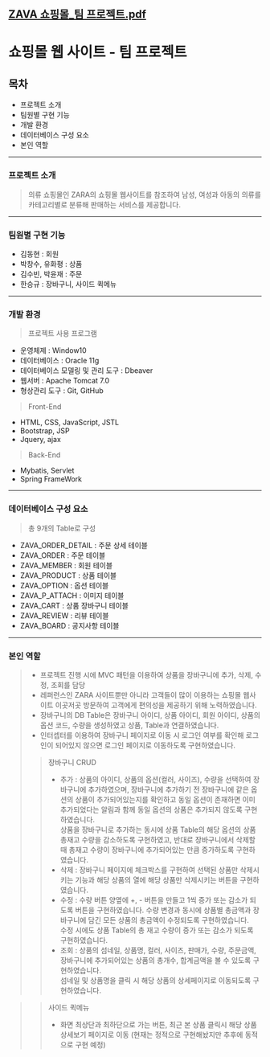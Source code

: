 [ZAVA 쇼핑몰_팀 프로젝트.pdf](https://github.com/hanseungkyu1/ZAVA/files/8260080/ZAVA._.pdf)
---
# 쇼핑몰 웹 사이트 - 팀 프로젝트
## 목차
* 프로젝트 소개
* 팀원별 구현 기능
* 개발 환경
* 데이터베이스 구성 요소
* 본인 역할
---
### 프로젝트 소개
> 의류 쇼핑몰인 ZARA의 쇼핑몰 웹사이트를 참조하여 남성, 여성과 아동의 의류를 카테고리별로 분류해 판매하는 서비스를 제공합니다.
---
### 팀원별 구현 기능
* 김동현 : 회원
* 박창수, 유화평 : 상품
* 김수빈, 박윤재 : 주문
* 한승규 : 장바구니, 사이드 퀵메뉴
---
### 개발 환경
> 프로젝트 사용 프로그램
* 운영체제 : Window10
* 데이터베이스 : Oracle 11g
* 데이터베이스 모델링 및 관리 도구 : Dbeaver
* 웹서버 : Apache Tomcat 7.0
* 형상관리 도구 : Git, GitHub
> Front-End
* HTML, CSS, JavaScript, JSTL
* Bootstrap, JSP
* Jquery, ajax
> Back-End
* Mybatis, Servlet
* Spring FrameWork
---
### 데이터베이스 구성 요소
> 총 9개의 Table로 구성
* ZAVA_ORDER_DETAIL : 주문 상세 테이블
* ZAVA_ORDER : 주문 테이블
* ZAVA_MEMBER : 회원 테이블
* ZAVA_PRODUCT : 상품 테이블
* ZAVA_OPTION : 옵션 테이블
* ZAVA_P_ATTACH : 이미지 테이블
* ZAVA_CART : 상품 장바구니 테이블
* ZAVA_REVIEW : 리뷰 테이블
* ZAVA_BOARD : 공지사항 테이블
---
### 본인 역할
> * 프로젝트 진행 시에 MVC 패턴을 이용하여 상품을 장바구니에 추가, 삭제, 수정, 조회를 담당  
> * 레퍼런스인 ZARA 사이트뿐만 아니라 고객들이 많이 이용하는 쇼핑몰 웹사이트 이곳저곳 방문하여 고객에게 편의성을 제공하기 위해 노력하였습니다.  
> * 장바구니의 DB Table은 장바구니 아이디, 상품 아이디, 회원 아이디, 상품의 옵션 코드, 수량을 생성하였고 상품,  Table과 연결하였습니다.  
> * 인터셉터를 이용하여 장바구니 페이지로 이동 시 로그인 여부를 확인해 로그인이 되어있지 않으면 로그인 페이지로 이동하도록 구현하였습니다.
> > 장바구니 CRUD  
> > * 추가 : 상품의 아이디, 상품의 옵션(컬러, 사이즈), 수량을 선택하여 장바구니에 추가하였으며, 장바구니에 추가하기 전 장바구니에 같은 옵션의 상품이 추가되어있는지를 확인하고
> > 동일 옵션이 존재하면 이미 추가되었다는 알림과 함께 동일 옵션의 상품은 추가되지 않도록 구현하였습니다.  
> > 상품을 장바구니로 추가하는 동시에 상품 Table의 해당 옵션의 상품 총재고 수량을 감소하도록 구현하였고, 반대로 장바구니에서 삭제할 때 총재고 수량이 장바구니에 추가되어있는 만큼 증가하도록 구현하였습니다.  
> > * 삭제 : 장바구니 페이지에 체크박스를 구현하여 선택된 상품만 삭제시키는 기능과 해당 상품의 열에 해당 상품만 삭제시키는 버튼을 구현하였습니다.  
> > * 수정 : 수량 버튼 양옆에 +, - 버튼을 만들고 1씩 증가 또는 감소가 되도록 버튼을 구현하였습니다. 수량 변경과 동시에 상품별 총금액과 장바구니에 담긴 모든 상품의 총금액이 수정되도록 구현하였습니다.  
> > 수정 시에도 상품 Table의 총 재고 수량이 증가 또는 감소가 되도록 구현하였습니다.  
> > * 조회 : 상품의 섬네일, 상품명, 컬러, 사이즈, 판매가, 수량, 주문금액, 장바구니에 추가되어있는 상품의 총개수, 합계금액을 볼 수 있도록 구현하였습니다.  
> > 섬네일 및 상품명을 클릭 시 해당 상품의 상세페이지로 이동되도록 구현하였습니다.  
 
> > 사이드 퀵메뉴  
> > * 화면 최상단과 최하단으로 가는 버튼, 최근 본 상품 클릭시 해당 상품 상세보기 페이지로 이동 (현재는 정적으로 구현해놨지만 추후에 동적으로 구현 예정)
